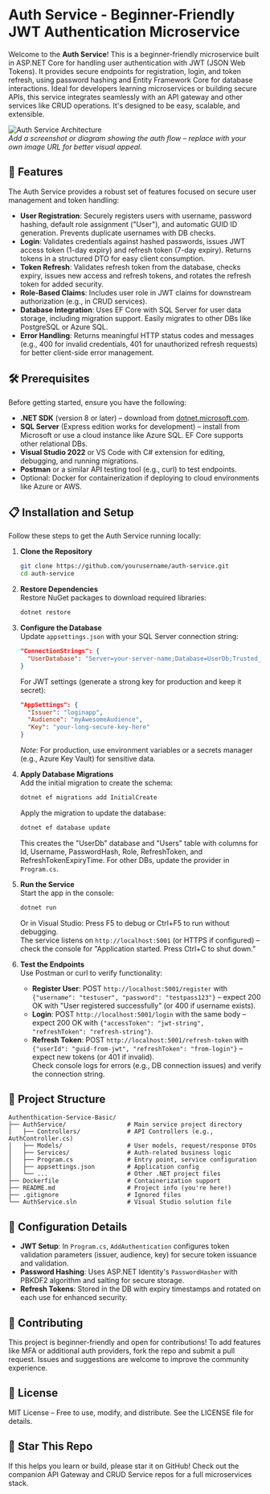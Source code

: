# Auth Service - Beginner-Friendly JWT Authentication Microservice

Welcome to the **Auth Service**! This is a beginner-friendly microservice built in ASP.NET Core for handling user authentication with JWT (JSON Web Tokens). It provides secure endpoints for registration, login, and token refresh, using password hashing and Entity Framework Core for database interactions. Ideal for developers learning microservices or building secure APIs, this service integrates seamlessly with an API gateway and other services like CRUD operations. It's designed to be easy, scalable, and extensible.

![Auth Service Architecture](https://via.placeholder.com/800x300.png?text=Auth+Service+Demo)  
*Add a screenshot or diagram showing the auth flow – replace with your own image URL for better visual appeal.*

## 🚀 Features
The Auth Service provides a robust set of features focused on secure user management and token handling:

- **User Registration**: Securely registers users with username, password hashing, default role assignment ("User"), and automatic GUID ID generation. Prevents duplicate usernames with DB checks.
- **Login**: Validates credentials against hashed passwords, issues JWT access token (1-day expiry) and refresh token (7-day expiry). Returns tokens in a structured DTO for easy client consumption.
- **Token Refresh**: Validates refresh token from the database, checks expiry, issues new access and refresh tokens, and rotates the refresh token for added security.
- **Role-Based Claims**: Includes user role in JWT claims for downstream authorization (e.g., in CRUD services).
- **Database Integration**: Uses EF Core with SQL Server for user data storage, including migration support. Easily migrates to other DBs like PostgreSQL or Azure SQL.
- **Error Handling**: Returns meaningful HTTP status codes and messages (e.g., 400 for invalid credentials, 401 for unauthorized refresh requests) for better client-side error management.

## 🛠️ Prerequisites
Before getting started, ensure you have the following:

- **.NET SDK** (version 8 or later) – download from [dotnet.microsoft.com](https://dotnet.microsoft.com/download).
- **SQL Server** (Express edition works for development) – install from Microsoft or use a cloud instance like Azure SQL. EF Core supports other relational DBs.
- **Visual Studio 2022** or VS Code with C# extension for editing, debugging, and running migrations.
- **Postman** or a similar API testing tool (e.g., curl) to test endpoints.
- Optional: Docker for containerization if deploying to cloud environments like Azure or AWS.

## 📋 Installation and Setup
Follow these steps to get the Auth Service running locally:

1. **Clone the Repository**
   ```bash
   git clone https://github.com/yourusername/auth-service.git
   cd auth-service
   ```

2. **Restore Dependencies**  
   Restore NuGet packages to download required libraries:  
   ```bash
   dotnet restore
   ```

3. **Configure the Database**  
   Update `appsettings.json` with your SQL Server connection string:  
   ```json
   "ConnectionStrings": {
     "UserDatabase": "Server=your-server-name;Database=UserDb;Trusted_Connection=true;TrustServerCertificate=true;"
   }
   ```  
   For JWT settings (generate a strong key for production and keep it secret):  
   ```json
   "AppSettings": {
     "Issuer": "loginapp",
     "Audience": "myAwesomeAudience",
     "Key": "your-long-secure-key-here"
   }
   ```  
   *Note*: For production, use environment variables or a secrets manager (e.g., Azure Key Vault) for sensitive data.

4. **Apply Database Migrations**  
   Add the initial migration to create the schema:  
   ```bash
   dotnet ef migrations add InitialCreate
   ```  
   Apply the migration to update the database:  
   ```bash
   dotnet ef database update
   ```  
   This creates the "UserDb" database and "Users" table with columns for Id, Username, PasswordHash, Role, RefreshToken, and RefreshTokenExpiryTime. For other DBs, update the provider in `Program.cs`.

5. **Run the Service**  
   Start the app in the console:  
   ```bash
   dotnet run
   ```  
   Or in Visual Studio: Press F5 to debug or Ctrl+F5 to run without debugging.  
   The service listens on `http://localhost:5001` (or HTTPS if configured) – check the console for "Application started. Press Ctrl+C to shut down."

6. **Test the Endpoints**  
   Use Postman or curl to verify functionality:  
   - **Register User**: POST `http://localhost:5001/register` with `{"username": "testuser", "password": "testpass123"}` – expect 200 OK with "User registered successfully" (or 400 if username exists).  
   - **Login**: POST `http://localhost:5001/login` with the same body – expect 200 OK with `{"accessToken": "jwt-string", "refreshToken": "refresh-string"}`.  
   - **Refresh Token**: POST `http://localhost:5001/refresh-token` with `{"userId": "guid-from-jwt", "refreshToken": "from-login"}` – expect new tokens (or 401 if invalid).  
   Check console logs for errors (e.g., DB connection issues) and verify the connection string.

## 📂 Project Structure
```plaintext
Authenthication-Service-Basic/
├── AuthService/                 # Main service project directory
│   ├── Controllers/             # API Controllers (e.g., AuthController.cs)
│   ├── Models/                  # User models, request/response DTOs
│   ├── Services/                # Auth-related business logic
│   ├── Program.cs               # Entry point, service configuration
│   ├── appsettings.json         # Application config
│   └── ...                      # Other .NET project files
├── Dockerfile                   # Containerization support
├── README.md                    # Project info (you're here!)
├── .gitignore                   # Ignored files
└── AuthService.sln              # Visual Studio solution file
```

## 🔧 Configuration Details
- **JWT Setup**: In `Program.cs`, `AddAuthentication` configures token validation parameters (issuer, audience, key) for secure token issuance and validation.
- **Password Hashing**: Uses ASP.NET Identity's `PasswordHasher` with PBKDF2 algorithm and salting for secure storage.
- **Refresh Tokens**: Stored in the DB with expiry timestamps and rotated on each use for enhanced security.

## 🤝 Contributing
This project is beginner-friendly and open for contributions! To add features like MFA or additional auth providers, fork the repo and submit a pull request. Issues and suggestions are welcome to improve the community experience.

## 📄 License
MIT License – Free to use, modify, and distribute. See the LICENSE file for details.

## 🌟 Star This Repo
If this helps you learn or build, please star it on GitHub! Check out the companion API Gateway and CRUD Service repos for a full microservices stack.
